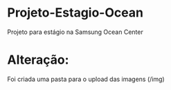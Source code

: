 # Projeto-Estagio-Ocean
Projeto para estágio na Samsung Ocean Center 

# Alteração: 
Foi criada uma pasta para o upload das imagens (/img)
